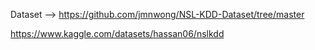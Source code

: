 

Dataset --> https://github.com/jmnwong/NSL-KDD-Dataset/tree/master 



https://www.kaggle.com/datasets/hassan06/nslkdd